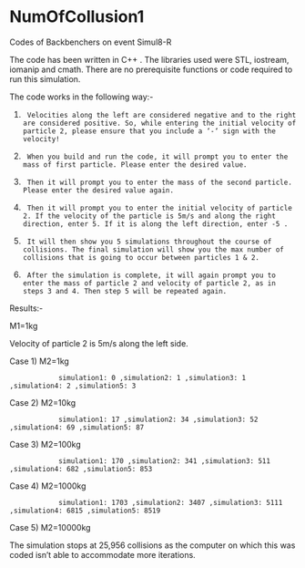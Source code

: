 # NumOfCollusion1
Codes of Backbenchers on event Simul8-R

 

The code has been written in C++ . The libraries used were STL, iostream, iomanip and cmath. There are no prerequisite functions or code required to run this simulation.

The code works in the following way:-

1)      Velocities along the left are considered negative and to the right are considered positive. So, while entering the initial velocity of particle 2, please ensure that you include a ‘-‘ sign with the velocity!

2)      When you build and run the code, it will prompt you to enter the mass of first particle. Please enter the desired value.

3)      Then it will prompt you to enter the mass of the second particle. Please enter the desired value again.

4)      Then it will prompt you to enter the initial velocity of particle 2. If the velocity of the particle is 5m/s and along the right direction, enter 5. If it is along the left direction, enter -5 .

5)      It will then show you 5 simulations throughout the course of collisions. The final simulation will show you the max number of collisions that is going to occur between particles 1 & 2.

6)      After the simulation is complete, it will again prompt you to enter the mass of particle 2 and velocity of particle 2, as in steps 3 and 4. Then step 5 will be repeated again.

 

Results:-

M1=1kg

Velocity of particle 2 is 5m/s along the left side.

Case 1) M2=1kg

                simulation1: 0 ,simulation2: 1 ,simulation3: 1 ,simulation4: 2 ,simulation5: 3

Case 2) M2=10kg

                simulation1: 17 ,simulation2: 34 ,simulation3: 52 ,simulation4: 69 ,simulation5: 87

Case 3) M2=100kg

                simulation1: 170 ,simulation2: 341 ,simulation3: 511 ,simulation4: 682 ,simulation5: 853

Case 4) M2=1000kg

                simulation1: 1703 ,simulation2: 3407 ,simulation3: 5111 ,simulation4: 6815 ,simulation5: 8519

Case 5) M2=10000kg

The simulation stops at 25,956 collisions as the computer on which this was coded isn’t able to accommodate more iterations.
